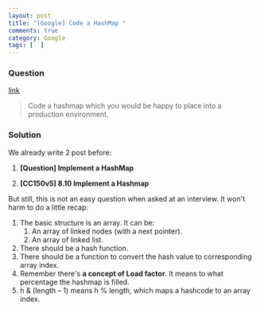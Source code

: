 ```yaml
---
layout: post
title: "[Google] Code a HashMap "
comments: true
category: Google
tags: [  ]
---
```


### Question 

[link](http://www.glassdoor.com/Interview/Code-a-hashmap-which-you-would-be-happy-to-place-into-a-production-environment-QTN_725885.htm)

> Code a hashmap which you would be happy to place into a production environment.

### Solution

We already write 2 post before:

1. __[Question] Implement a HashMap__

1. __[CC150v5] 8.10 Implement a Hashmap__

But still, this is not an easy question when asked at an interview. It won't harm to do a little recap: 

1. The basic structure is an array. It can be: 
    1. An array of linked nodes (with a next pointer). 
    1. An array of linked list. 
1. There should be a hash function. 
1. There should be a function to convert the hash value to corresponding array index. 
1. Remember there's __a concept of Load factor__. It means to what percentage the hashmap is filled. 
1. h & (length – 1) means h % length, which maps a hashcode to an array index. 
